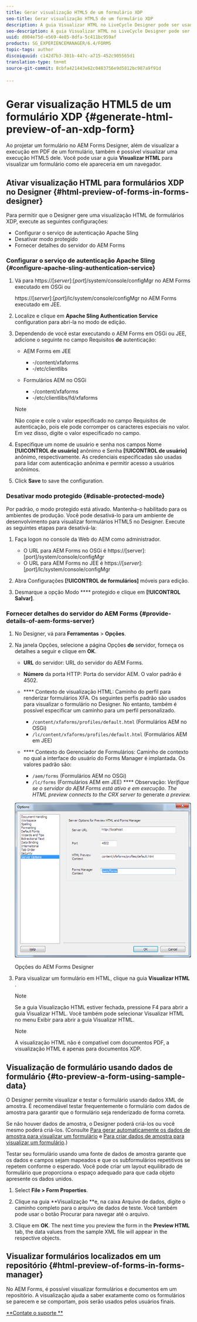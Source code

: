 ```yaml
---
title: Gerar visualização HTML5 de um formulário XDP
seo-title: Gerar visualização HTML5 de um formulário XDP
description: A guia Visualizar HTML no LiveCycle Designer pode ser usada para visualizar formulários conforme eles aparecem em um navegador.
seo-description: A guia Visualizar HTML no LiveCycle Designer pode ser usada para visualizar formulários conforme eles aparecem em um navegador.
uuid: d004e75d-e569-4e85-8dfa-5c411bc959af
products: SG_EXPERIENCEMANAGER/6.4/FORMS
topic-tags: author
discoiquuid: c142d7b3-301b-447c-a715-452c905565d1
translation-type: tm+mt
source-git-commit: 8cbfa421443e62c0483756e9d5812bc987a9f91d

---
```



# Gerar visualização HTML5 de um formulário XDP {#generate-html-preview-of-an-xdp-form}

Ao projetar um formulário no AEM Forms Designer, além de visualizar a execução em PDF de um formulário, também é possível visualizar uma execução HTML5 dele. Você pode usar a guia **Visualizar HTML** para visualizar um formulário como ele apareceria em um navegador.

## Ativar visualização HTML para formulários XDP no Designer {#html-preview-of-forms-in-forms-designer}

Para permitir que o Designer gere uma visualização HTML de formulários XDP, execute as seguintes configurações:

* Configurar o serviço de autenticação Apache Sling
* Desativar modo protegido
* Fornecer detalhes do servidor do AEM Forms

### Configurar o serviço de autenticação Apache Sling {#configure-apache-sling-authentication-service}

1. Vá para https://[*server*]:[*port*]/system/console/configMgr no AEM Forms executado em OSGi ou

   https://[*server*]:[*port*]/lc/system/console/configMgr no AEM Forms executado em JEE.

1. Localize e clique em **Apache Sling Authentication Service** configuration para abri-la no modo de edição.

1. Dependendo de você estar executando o AEM Forms em OSGi ou JEE, adicione o seguinte no campo Requisitos **de** autenticação:

   * AEM Forms em JEE

      * -/content/xfaforms
      * -/etc/clientlibs
   * Formulários AEM no OSGi

      * -/content/xfaforms
      * -/etc/clientlibs/fd/xfaforms
   >[!NOTE]
   >
   >Não copie e cole o valor especificado no campo Requisitos de autenticação, pois ele pode corromper os caracteres especiais no valor. Em vez disso, digite o valor especificado no campo.

1. Especifique um nome de usuário e senha nos campos Nome **[!UICONTROL de usuário]** anônimo e Senha **[!UICONTROL de usuário]** anônimo, respectivamente. As credenciais especificadas são usadas para lidar com autenticação anônima e permitir acesso a usuários anônimos.
1. Click **Save** to save the configuration.

### Desativar modo protegido {#disable-protected-mode}

Por padrão, o modo [](/help/forms/using/get-xdp-pdf-documents-aem.md) protegido está ativado. Mantenha-o habilitado para os ambientes de produção. Você pode desativá-lo para um ambiente de desenvolvimento para visualizar formulários HTML5 no Designer. Execute as seguintes etapas para desativá-la:

1. Faça logon no console da Web do AEM como administrador.

   * O URL para AEM Forms no OSGi é https://[server]:[port]/system/console/configMgr
   * O URL para AEM Forms no JEE é https://[*server*]:[*port*]/lc/system/console/configMgr

1. Abra Configurações **[!UICONTROL de formulários]** móveis para edição.
1. Desmarque a opção Modo **** protegido e clique em **[!UICONTROL Salvar]**.

### Fornecer detalhes do servidor do AEM Forms {#provide-details-of-aem-forms-server}

1. No Designer, vá para **Ferramentas** > **Opções**.
1. Na janela Opções, selecione a página Opções **do** servidor, forneça os detalhes a seguir e clique em **OK**.

   * **URL** do servidor: URL do servidor do AEM Forms.
   * **Número** da porta HTTP: Porta do servidor AEM. O valor padrão é 4502.
   * **** Contexto de visualização HTML: Caminho do perfil para renderizar formulários XFA. Os seguintes perfis padrão são usados para visualizar o formulário no Designer. No entanto, também é possível especificar um caminho para um perfil personalizado.

      * `/content/xfaforms/profiles/default.html` (Formulários AEM no OSGi)
      * `/lc/content/xfaforms/profiles/default.html` (Formulários AEM em JEE)
   * **** Contexto do Gerenciador de Formulários: Caminho de contexto no qual a interface do usuário do Forms Manager é implantada. Os valores padrão são:

      * `/aem/forms` (Formulários AEM no OSGi)
      * `/lc/forms` (Formulários AEM em JEE)
   **** Observação: *Verifique se o servidor do AEM Forms está ativo e em execução. The HTML preview connects to the CRX server to* generate *a preview.*

   ![Opções do AEM Forms Designer ](assets/server_options.png)

   Opções do AEM Forms Designer

1. Para visualizar um formulário em HTML, clique na guia **Visualizar HTML** .

   >[!NOTE]
   >
   >Se a guia Visualização HTML estiver fechada, pressione F4 para abrir a guia Visualizar HTML. Você também pode selecionar Visualizar HTML no menu Exibir para abrir a guia Visualizar HTML.

   >[!NOTE]
   >
   >A visualização HTML não é compatível com documentos PDF, a visualização HTML é apenas para documentos XDP.

## Visualização de formulário usando dados de formulário {#to-preview-a-form-using-sample-data}

O Designer permite visualizar e testar o formulário usando dados XML de amostra. É recomendável testar frequentemente o formulário com dados de amostra para garantir que o formulário seja renderizado de forma correta.

Se não houver dados de amostra, o Designer poderá criá-los ou você mesmo poderá criá-los. (Consulte [Para gerar automaticamente os dados de amostra para visualizar um formulário](https://help.adobe.com/en_US/AEMForms/6.1/DesignerHelp/WS107c29ade9134a2c136ae6f212a1f379c94-8000.2.html#WS92d06802c76abadb-728f46ac129b395660c-7efe.2) e [Para criar dados de amostra para visualizar um formulário](https://help.adobe.com/en_US/AEMForms/6.1/DesignerHelp/WS107c29ade9134a2c136ae6f212a1f379c94-8000.2.html#WS92d06802c76abadb-728f46ac129b395660c-7eff.2).)

Testar seu formulário usando uma fonte de dados de amostra garante que os dados e campos sejam mapeados e que os subformulários repetitivos se repetem conforme o esperado. Você pode criar um layout equilibrado de formulário que proporciona o espaço adequado para que cada objeto apresente os dados unidos.

1. Select **File > Form Properties**.

1. Clique na guia **Visualização **e, na caixa Arquivo de dados, digite o caminho completo para o arquivo de dados de teste. Você também pode usar o botão Procurar para navegar até o arquivo.

1. Clique em **OK**. The next time you preview the form in the **Preview HTML** tab, the data values from the sample XML file will appear in the respective objects.

## Visualizar formulários localizados em um repositório {#html-preview-of-forms-in-forms-manager}

No AEM Forms, é possível visualizar formulários e documentos em um repositório. A visualização ajuda a saber exatamente como os formulários se parecem e se comportam, pois serão usados pelos usuários finais.

[**Contate o suporte **](https://www.adobe.com/account/sign-in.supportportal.html)
